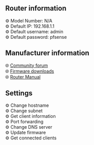 <h2>Router information</h2>
⚙️ Model Number: N/A<br>
⚙️ Default IP: 192.168.1.1<br>
⚙️ Default username: admin<br>
⚙️ Default password: pfsense
<h2>Manufacturer information</h2>
🌐 <a href="https://forum.netgate.com/category/66/pfsense-software">Community forum</a><br>
🌐 <a href="https://www.pfsense.org/download/">Firmware downloads</a><br>
🌐 <a href="https://docs.netgate.com/pfsense/en/latest/">Router Manual</a>
<h2>Settings</h2>
⚙️ Change hostname<br>
⚙️ Change subnet<br>
⚙️ Get client information<br>
⚙️ Port forwarding<br>
⚙️ Change DNS server<br>
⚙️ Update firmware<br>
⚙️ Get connected clients
